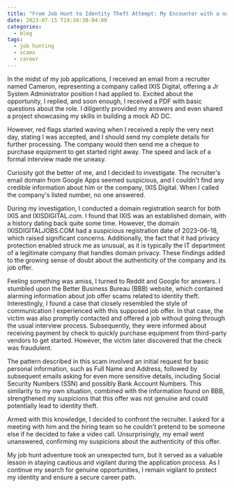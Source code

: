 ```yaml
---
title: "From Job Hunt to Identity Theft Attempt: My Encounter with a not-so Sophisticated Scam"
date: 2023-07-15 T19:34:30-04:00
categories:
  - blog
tags:
  - job hunting
  - scams
  - career
---
```


In the midst of my job applications, I received an email from a recruiter named Cameron, representing a company called IXIS Digital, offering a Jr System Administrator position I had applied to. Excited about the opportunity, I replied, and soon enough, I received a PDF with basic questions about the role. I diligently provided my answers and even shared a project showcasing my skills in building a mock AD DC.

However, red flags started waving when I received a reply the very next day, stating I was accepted, and I should send my complete details for further processing. The company would then send me a cheque to purchase equipment to get started right away. The speed and lack of a formal interview made me uneasy.

Curiosity got the better of me, and I decided to investigate. The recruiter's email domain from Google Apps seemed suspicious, and I couldn't find any credible information about him or the company, IXIS Digital. When I called the company's listed number, no one answered. 

During my investigation, I conducted a domain registration search for both IXIS and IXISDIGITAL.com. I found that IXIS was an established domain, with a history dating back quite some time. However, the domain IXISDIGITALJOBS.COM had a suspicious registration date of 2023-06-18, which raised significant concerns. Additionally, the fact that it had privacy protection enabled struck me as unusual, as it is typically the IT department of a legitimate company that handles domain privacy. These findings added to the growing sense of doubt about the authenticity of the company and its job offer.

Feeling something was amiss, I turned to Reddit and Google for answers. I stumbled upon the Better Business Bureau (BBB) website, which contained alarming information about job offer scams related to identity theft. Interestingly, I found a case that closely resembled the style of communication I experienced with this supposed job offer. In that case, the victim was also promptly contacted and offered a job without going through the usual interview process. Subsequently, they were informed about receiving payment by check to quickly purchase equipment from third-party vendors to get started. However, the victim later discovered that the check was fraudulent.

The pattern described in this scam involved an initial request for basic personal information, such as Full Name and Address, followed by subsequent emails asking for even more sensitive details, including Social Security Numbers (SSN) and possibly Bank Account Numbers. This similarity to my own situation, combined with the information found on BBB, strengthened my suspicions that this offer was not genuine and could potentially lead to identity theft.

Armed with this knowledge, I decided to confront the recruiter. I asked for a meeting with him and the hiring team so he couldn't pretend to be someone else if he decided to fake a video call. Unsurprisingly, my email went unanswered, confirming my suspicions about the authenticity of this offer.

My job hunt adventure took an unexpected turn, but it served as a valuable lesson in staying cautious and vigilant during the application process. As I continue my search for genuine opportunities, I remain vigilant to protect my identity and ensure a secure career path.